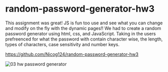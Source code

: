 # random-password-generator-hw3

This assignment was great! JS is fun too use and see what you can change and modify on the fly with the dynamic pages!!
We had to create a random password generator using html, css, and JavaScript.
Taking in the users prefreenced for what the password with contain character wise, the length, types of characters, case sensitivity and number keys.


https://github.com/Nicog124/random-password-generator-hw3




![03 hw password generator](https://user-images.githubusercontent.com/78495603/111880586-c3489600-8982-11eb-8bf9-324fdb41e6ae.png)


